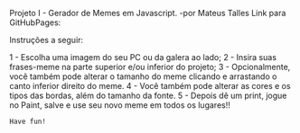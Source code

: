 Projeto I - Gerador de Memes em Javascript.
-por Mateus Talles
Link para GitHubPages: 

Instruções a seguir:

  1 -  Escolha uma imagem do seu PC ou da galera ao lado;
  2 -  Insira suas frases-meme na parte superior e/ou inferior do projeto;
  3 -  Opcionalmente, você também pode alterar o tamanho do meme clicando e arrastando o canto inferior direito do meme.
  4 -  Você também pode alterar as cores e os tipos das bordas, além do tamanho da fonte.
  5 -  Depois dê um print, jogue no Paint, salve e use seu novo meme em todos os lugares!!

    Have fun!
